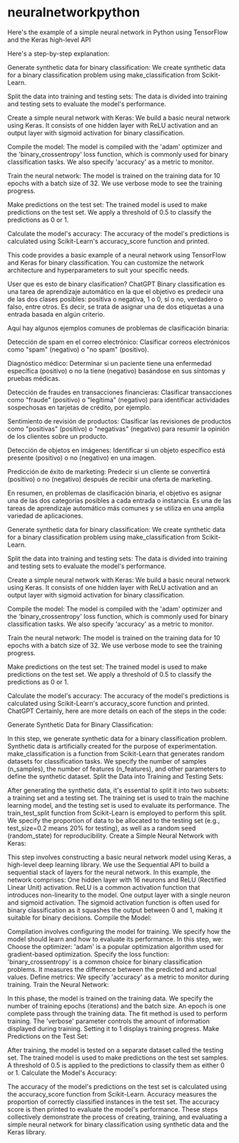 # neuralnetworkpython
Here's the example of a simple neural network in Python using TensorFlow and the Keras high-level API

Here's a step-by-step explanation:

Generate synthetic data for binary classification:
We create synthetic data for a binary classification problem using make_classification from Scikit-Learn.

Split the data into training and testing sets:
The data is divided into training and testing sets to evaluate the model's performance.

Create a simple neural network with Keras:
We build a basic neural network using Keras. It consists of one hidden layer with ReLU activation and an output layer with sigmoid activation for binary classification.

Compile the model:
The model is compiled with the 'adam' optimizer and the 'binary_crossentropy' loss function, which is commonly used for binary classification tasks. We also specify 'accuracy' as a metric to monitor.

Train the neural network:
The model is trained on the training data for 10 epochs with a batch size of 32. We use verbose mode to see the training progress.

Make predictions on the test set:
The trained model is used to make predictions on the test set. We apply a threshold of 0.5 to classify the predictions as 0 or 1.

Calculate the model's accuracy:
The accuracy of the model's predictions is calculated using Scikit-Learn's accuracy_score function and printed.

This code provides a basic example of a neural network using TensorFlow and Keras for binary classification. You can customize the network architecture and hyperparameters to suit your specific needs.




User
que es esto de binary clasification? 
ChatGPT
Binary classification es una tarea de aprendizaje automático en la que el objetivo es predecir una de las dos clases posibles: positiva o negativa, 1 o 0, sí o no, verdadero o falso, entre otros. Es decir, se trata de asignar una de dos etiquetas a una entrada basada en algún criterio.

Aquí hay algunos ejemplos comunes de problemas de clasificación binaria:

Detección de spam en el correo electrónico: Clasificar correos electrónicos como "spam" (negativo) o "no spam" (positivo).

Diagnóstico médico: Determinar si un paciente tiene una enfermedad específica (positivo) o no la tiene (negativo) basándose en sus síntomas y pruebas médicas.

Detección de fraudes en transacciones financieras: Clasificar transacciones como "fraude" (positivo) o "legítima" (negativo) para identificar actividades sospechosas en tarjetas de crédito, por ejemplo.

Sentimiento de revisión de productos: Clasificar las revisiones de productos como "positivas" (positivo) o "negativas" (negativo) para resumir la opinión de los clientes sobre un producto.

Detección de objetos en imágenes: Identificar si un objeto específico está presente (positivo) o no (negativo) en una imagen.

Predicción de éxito de marketing: Predecir si un cliente se convertirá (positivo) o no (negativo) después de recibir una oferta de marketing.

En resumen, en problemas de clasificación binaria, el objetivo es asignar una de las dos categorías posibles a cada entrada o instancia. Es una de las tareas de aprendizaje automático más comunes y se utiliza en una amplia variedad de aplicaciones.



 Generate synthetic data for binary classification:
We create synthetic data for a binary classification problem using make_classification from Scikit-Learn.

Split the data into training and testing sets:
The data is divided into training and testing sets to evaluate the model's performance.

Create a simple neural network with Keras:
We build a basic neural network using Keras. It consists of one hidden layer with ReLU activation and an output layer with sigmoid activation for binary classification.

Compile the model:
The model is compiled with the 'adam' optimizer and the 'binary_crossentropy' loss function, which is commonly used for binary classification tasks. We also specify 'accuracy' as a metric to monitor.

Train the neural network:
The model is trained on the training data for 10 epochs with a batch size of 32. We use verbose mode to see the training progress.

Make predictions on the test set:
The trained model is used to make predictions on the test set. We apply a threshold of 0.5 to classify the predictions as 0 or 1.

Calculate the model's accuracy:
The accuracy of the model's predictions is calculated using Scikit-Learn's accuracy_score function and printed.
ChatGPT
Certainly, here are more details on each of the steps in the code:

Generate Synthetic Data for Binary Classification:

In this step, we generate synthetic data for a binary classification problem. Synthetic data is artificially created for the purpose of experimentation.
make_classification is a function from Scikit-Learn that generates random datasets for classification tasks.
We specify the number of samples (n_samples), the number of features (n_features), and other parameters to define the synthetic dataset.
Split the Data into Training and Testing Sets:

After generating the synthetic data, it's essential to split it into two subsets: a training set and a testing set.
The training set is used to train the machine learning model, and the testing set is used to evaluate its performance.
The train_test_split function from Scikit-Learn is employed to perform this split. We specify the proportion of data to be allocated to the testing set (e.g., test_size=0.2 means 20% for testing), as well as a random seed (random_state) for reproducibility.
Create a Simple Neural Network with Keras:

This step involves constructing a basic neural network model using Keras, a high-level deep learning library.
We use the Sequential API to build a sequential stack of layers for the neural network.
In this example, the network comprises:
One hidden layer with 16 neurons and ReLU (Rectified Linear Unit) activation. ReLU is a common activation function that introduces non-linearity to the model.
One output layer with a single neuron and sigmoid activation. The sigmoid activation function is often used for binary classification as it squashes the output between 0 and 1, making it suitable for binary decisions.
Compile the Model:

Compilation involves configuring the model for training. We specify how the model should learn and how to evaluate its performance.
In this step, we:
Choose the optimizer: 'adam' is a popular optimization algorithm used for gradient-based optimization.
Specify the loss function: 'binary_crossentropy' is a common choice for binary classification problems. It measures the difference between the predicted and actual values.
Define metrics: We specify 'accuracy' as a metric to monitor during training.
Train the Neural Network:

In this phase, the model is trained on the training data.
We specify the number of training epochs (iterations) and the batch size. An epoch is one complete pass through the training data.
The fit method is used to perform training. The 'verbose' parameter controls the amount of information displayed during training. Setting it to 1 displays training progress.
Make Predictions on the Test Set:

After training, the model is tested on a separate dataset called the testing set.
The trained model is used to make predictions on the test set samples.
A threshold of 0.5 is applied to the predictions to classify them as either 0 or 1.
Calculate the Model's Accuracy:

The accuracy of the model's predictions on the test set is calculated using the accuracy_score function from Scikit-Learn.
Accuracy measures the proportion of correctly classified instances in the test set.
The accuracy score is then printed to evaluate the model's performance.
These steps collectively demonstrate the process of creating, training, and evaluating a simple neural network for binary classification using synthetic data and the Keras library.








